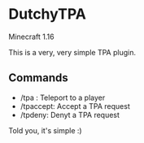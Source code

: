 # DutchyTPA
Minecraft 1.16

This is a very, very simple TPA plugin.

## Commands
- /tpa <playername>: Teleport to a player
- /tpaccept: Accept a TPA request
- /tpdeny: Denyt a TPA request

Told you, it's simple :)
